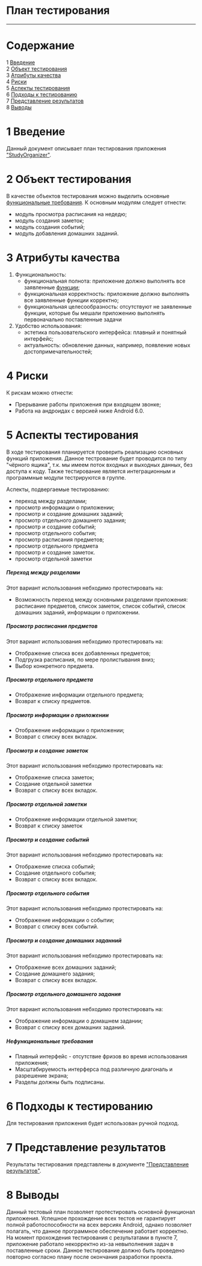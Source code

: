 # План тестирования  
---

# Содержание  
1 [Введение](#introduction)  
2 [Объект тестирования](#items)  
3 [Атрибуты качества](#quality)  
4 [Риски](#risk)  
5 [Аспекты тестирования](#features)  
6 [Подходы к тестированию](#approach)  
7 [Представление результатов](#pass)  
8 [Выводы](#conclusion)  

<a name="introduction"/>  

# 1 Введение  

Данный документ описывает план тестирования приложения ["StudyOrganizer"](https://github.com/BrushkouMatvey/Study-Organizer).

<a name="items"/>  

# 2 Объект тестирования  

В качестве объектов тестирования можно выделить основные [функциональные требования](../Documents/Requirements/Requirements%20Document.md). К основным модулям следует отнести: 
* модуль просмотра расписания на недедю;  
* модуль создания заметок;  
* модуль создания событий;  
* модуль добавления домашних заданий.   

<a name="quality"/>  

# 3 Атрибуты качества  

1. Функциональность:  
    - функциональная полнота: приложение должно выполнять все заявленные [функции](https://github.com/BrushkouMatvey/Study-Organizer/blob/master/docs/Requirements/Requirements.md);
    - функциональная корректность: приложение должно выполнять все заявленные функции корректно;  
    - функциональная целесообразность: отсутствуют не заявленные функции, которые бы мешали приложению выполнять первоначально поставленные задачи
2. Удобство использования:  
    - эстетика пользовательского интерфейса: плавный и понятный интерфейс;  
    - актуальность: обновление данных, например, появление новых достопримечательностей;  

<a name="risk"/>  

# 4 Риски  

К рискам можно отнести:  
* Прерывание работы приложения при входящем звонке;  
* Работа на андроидах с версией ниже Android 6.0.  

<a name="features"/>  

# 5 Аспекты тестирования  

В ходе тестирования планируется проверить реализацию основных функций приложения. Данное тестрование будет проводится по типу "чёрного ящика", т.к. мы имеем поток входных и выходных данных, без доступа к коду. Также тестирование является интеграционным и программные модули тестрируются в группе.

Аспекты, подвергаемые тестированию:  
* переход между разделами;  
* просмотр информации о приложении; 
* просмотр и создание домашних заданий;  
* просмотр отдельного домашнего задания;
* просмотр и создание событий;  
* просмотр отдельного события;    
* просмотр расписания предметов;  
* просмотр отдельного предмета
* просмотр и создание заметок.
* просмотр отдельной заметки  

##### Переход между разделами  
Этот вариант использования небходимо протестировать на:  
* Возможность переход между основными разделами приложения: расписание предметов, список заметок, список событий, список домашних заданий, информации о приложении.

##### Просмотр расписания предметов  
Этот вариант использования небходимо протестировать на:  
* Отображение списка всех добавленных предметов;  
* Подгрузка расписания, по мере пролистывания вниз;  
* Выбор конкретного предмета.  

##### Просмотр отдельного предмета
* Отображение информации отдельного предмета;
* Возврат к списку предметов.

##### Просмотр информации о приложении
* Отображение информации о приложении;
* Возврат с списку всех вкладок.

##### Просмотр и создание заметок 
Этот вариант использования небходимо протестировать на:  
* Отображение списка заметок;
* Создание отдельной заметки  
* Возврат с списку всех вкладок.

##### Просмотр отдельной заметки
* Отображение информации отдельной заметки;
* Возврат к списку заметок

##### Просмотр и создание событий
Этот вариант использования небходимо протестировать на:  
* Отображение списка событий;  
* Создание отдельного события;  
* Возврат с списку всех вкладок.

##### Просмотр отдельного события
Этот вариант использования небходимо протестировать на:  
* Отображение информации о событии;  
* Возврат с списку всех событий. 

##### Просмотр и создание домашних заданний  
Этот вариант использования небходимо протестировать на:  
* Отображение всех домашних заданий;  
* Создание домашнего задания;
* Возврат с списку всех вкладок. 

##### Просмотр отдельного домашнего задания
Этот вариант использования небходимо протестировать на:  
* Отображение информации о домашнем задании;  
* Возврат с списку всех домашних заданий. 


##### Нефункциональные требования  

* Плавный интерфейс - отсутствие фризов во время использования приложения;  
* Масштабируемость интерферса под различную диагональ и разрешение экрана;  
* Разделы должны быть подписаны.  

<a name="approach"/>  

# 6 Подходы к тестированию  

Для тестирования приложения будет использован ручной подход.  

<a name="pass"/>  

# 7 Представление результатов  

Результаты тестирования представлены в документе ["Представление результатов"](../Testing/TestResult.md).  

<a name="conclusion"/>  

# 8 Выводы  

Данный тестовый план позволяет протестировать основной функционал приложения. Успешное прохождение всех тестов не гарантирует полной работоспособности на всех версиях Android, однако позволяет полагать, что данное программное обеспечение работает корректно. На момент прохождения тестирования с результатами в пункте 7, приложение работало некорректно из-за невыполнения задач в поставленные сроки. Данное тестирование должно быть проведено повторно согласно плану после окончания разработки проекта.

